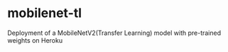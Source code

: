 # mobilenet-tl

Deployment of a MobileNetV2(Transfer Learning) model with pre-trained weights on Heroku
